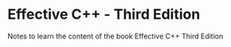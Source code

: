 # Effective C++ - Third Edition

Notes to learn the content of the book Effective C++ Third Edition
